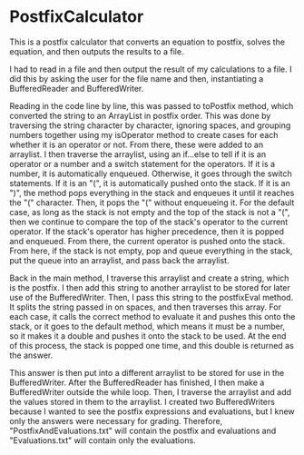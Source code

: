 # PostfixCalculator
This is a postfix calculator that converts an equation to postfix, solves the equation, and then outputs the results to a file.

I had to read in a file and then output the result of my calculations to a file.  I did this by asking the 
user for the file name and then, instantiating a BufferedReader and BufferedWriter.

Reading in the code line by line, this was passed to toPostfix method, which converted the string to an 
ArrayList in postfix order.  This was done by traversing the string character by character, ignoring spaces,
and grouping numbers together using my isOperator method to create cases for each whether it is an operator or
not.  From there, these were added to an arraylist.  I then traverse the arraylist, using an if...else to tell
if it is an operator or a number and a switch statement for the operators.  If it is a number, it is
automatically enqueued.  Otherwise, it goes through the switch statements.  If it is an "(", it is automatically
pushed onto the stack.  If it is an ")", the method pops everything in the stack and enqueues it until it
reaches the "(" character.  Then, it pops the "(" without enqueueing it.  For the default case, as long as 
the stack is not empty and the top of the stack is not a "(", then we continue to compare the top of the stack's
operator to the current operator.  If the stack's operator has higher precedence, then it is popped and enqueued.
From there, the current operator is pushed onto the stack.  From here, if the stack is not empty, pop and queue
everything in the stack, put the queue into an arraylist, and pass back the arraylist.

Back in the main method, I traverse this arraylist and create a string, which is the postfix.  I then add this
string to another arraylist to be stored for later use of the BufferedWriter.  Then, I pass this string to the
postfixEval method.  It splits the string passed in on spaces, and then traverses this array.  For each case,
it calls the correct method to evaluate it and pushes this onto the stack, or it goes to the default method, 
which means it must be a number, so it makes it a double and pushes it onto the stack to be used.  At the end
of this process, the stack is popped one time, and this double is returned as the answer.

This answer is then put into a different arraylist to be stored for use in the BufferedWriter.  After the
BufferedReader has finished, I then make a BufferedWriter outside the while loop.  Then, I traverse the 
arraylist and add the values stored in them to the arraylist.  I created two BufferedWriters because I wanted
to see the postfix expressions and evaluations, but I knew only the answers were necessary for grading.
Therefore, "PostfixAndEvaluations.txt" will contain the postfix and evaluations and "Evaluations.txt" will
contain only the evaluations.

